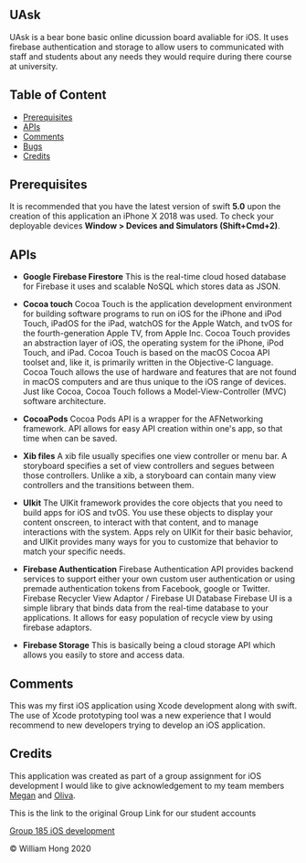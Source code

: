 ## UAsk
UAsk is a bear bone basic online dicussion board avaliable for iOS. It uses firebase authentication and storage to allow users to communicated with staff and students about any needs they would require during there course at university.

## Table of Content 
* [Prerequisites](#prerequisites)
* [APIs](#apis)
* [Comments](#comments)
* [Bugs](#bugs)
* [Credits](#credits)


## Prerequisites
It is recommended that you have the latest version of swift **5.0** upon the creation of this application an iPhone X 2018 was used. To check your deployable devices **Window > Devices and Simulators (Shift+Cmd+2)**.

## APIs
* **Google Firebase Firestore**
This is the real-time cloud hosed database for Firebase it uses and scalable NoSQL which stores data
as JSON.

* **Cocoa touch**
Cocoa Touch is the application development environment for building software programs to run on iOS for the iPhone and iPod Touch, iPadOS for the iPad, watchOS for the Apple Watch, and tvOS for the fourth-generation Apple TV, from Apple Inc. Cocoa Touch provides an abstraction layer of iOS, the operating system for the iPhone, iPod Touch, and iPad. Cocoa Touch is based on the macOS Cocoa API toolset and, like it, is primarily written in the Objective-C language. Cocoa Touch allows the use of hardware and features that are not found in macOS computers and are thus unique to the iOS range of devices. Just like Cocoa, Cocoa Touch follows a Model-View-Controller (MVC) software architecture.

 * **CocoaPods** 
 Cocoa Pods API is a wrapper for the AFNetworking framework. API allows for easy API creation within one's app, so that time when can be saved.
 
 * **Xib files** 
 A xib file usually specifies one view controller or menu bar. A storyboard specifies a set of view controllers and segues between those controllers. Unlike a xib, a storyboard can contain many view controllers and the transitions between them.
 
 * **UIkit**
The UIKit framework provides the core objects that you need to build apps for iOS and tvOS. You use these objects to display your content onscreen, to interact with that content, and to manage interactions with the system. Apps rely on UIKit for their basic behavior, and UIKit provides many ways for you to customize that behavior to match your specific needs.

* **Firebase Authentication**
Firebase Authentication API provides backend services to support either your own custom user
authentication or using premade authentication tokens from Facebook, google or Twitter.
Firebase Recycler View Adaptor / Firebase UI Database
Firebase UI is a simple library that binds data from the real-time database to your applications. It
allows for easy population of recycle view by using firebase adaptors.

* **Firebase Storage**
This is basically being a cloud storage API which allows you easily to store and access data.

## Comments
This was my first iOS application using Xcode development along with swift. The use of Xcode prototyping tool was a new experience that I would recommend to new developers trying to develop an iOS application. 

## Credits 
This application was created as part of a group assignment for iOS development I would like to give acknowledgement to my team members [Megan](https://github.com/meganf00) and [Oliva](https://github.com/OliviaTad).

This is the link to the original Group Link for our student accounts

[Group 185 iOS development](https://github.com/uts-ios-dev/uts-ios-2019-project3-group-185?fbclid=IwAR33Bgio2ASok0s4d7CeUX5CP61KGnuNcQrY_t8__61cEyumq-AWgxmGnjU)


© William Hong 2020



